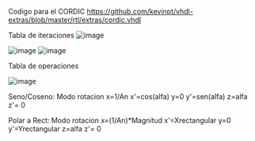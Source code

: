 
Codigo para el CORDIC
  https://github.com/kevinpt/vhdl-extras/blob/master/rtl/extras/cordic.vhdl



Tabla de iteraciones
![image](https://github.com/SegFL/SisDig/assets/127962581/9fc9d352-4c37-4cec-80cf-852e2c546871)


![image](https://github.com/SegFL/SisDig/assets/127962581/673a6dbb-fb35-421f-98d9-382a4361d215)
![image](https://github.com/SegFL/SisDig/assets/127962581/a6e29d78-7fb5-40cc-afe7-f6b2aa88d221)


Tabla de operaciones

![image](https://github.com/SegFL/SisDig/assets/127962581/5ee11cba-1a7b-4bbf-8a02-dfd0e46015e6)


Seno/Coseno:
  Modo rotacion
  x=1/An      x'=cos(alfa)
  y=0         y'=sen(alfa)
  z=alfa      z'= 0

Polar a Rect:
  Modo rotacion
  x=(1/An)*Magnitud      x'=Xrectangular
  y=0                    y'=Yrectangular
  z=alfa                 z'= 0
 
